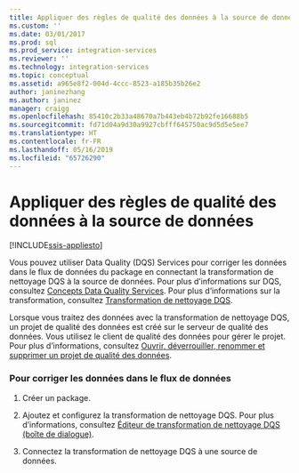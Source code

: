 ```yaml
---
title: Appliquer des règles de qualité des données à la source de données | Microsoft Docs
ms.custom: ''
ms.date: 03/01/2017
ms.prod: sql
ms.prod_service: integration-services
ms.reviewer: ''
ms.technology: integration-services
ms.topic: conceptual
ms.assetid: a965e8f2-004d-4ccc-8523-a185b35b26e2
author: janinezhang
ms.author: janinez
manager: craigg
ms.openlocfilehash: 85410c2b33a48670a7b443eb4b72b92fe16688b5
ms.sourcegitcommit: fd71d04a9d30a9927cbfff645750ac9d5d5e5ee7
ms.translationtype: HT
ms.contentlocale: fr-FR
ms.lasthandoff: 05/16/2019
ms.locfileid: "65726290"
---
```

# <a name="apply-data-quality-rules-to-data-source"></a>Appliquer des règles de qualité des données à la source de données

[!INCLUDE[ssis-appliesto](../../../includes/ssis-appliesto-ssvrpluslinux-asdb-asdw-xxx.md)]


  Vous pouvez utiliser Data Quality (DQS) Services pour corriger les données dans le flux de données du package en connectant la transformation de nettoyage DQS à la source de données. Pour plus d’informations sur DQS, consultez [Concepts Data Quality Services](../../../data-quality-services/data-quality-services-concepts.md). Pour plus d’informations sur la transformation, consultez [Transformation de nettoyage DQS](../../../integration-services/data-flow/transformations/dqs-cleansing-transformation.md).  
  
 Lorsque vous traitez des données avec la transformation de nettoyage DQS, un projet de qualité des données est créé sur le serveur de qualité des données. Vous utilisez le client de qualité des données pour gérer le projet. Pour plus d’informations, consultez [Ouvrir, déverrouiller, renommer et supprimer un projet de qualité des données](../../../data-quality-services/open-unlock-rename-and-delete-a-data-quality-project.md).  
  
### <a name="to-correct-data-in-the-data-flow"></a>Pour corriger les données dans le flux de données  
  
1.  Créer un package.  
  
2.  Ajoutez et configurez la transformation de nettoyage DQS. Pour plus d’informations, consultez [Éditeur de transformation de nettoyage DQS (boîte de dialogue)](../../../integration-services/data-flow/transformations/dqs-cleansing-transformation-editor-dialog-box.md).  
  
3.  Connectez la transformation de nettoyage DQS à une source de données.  
  
  
